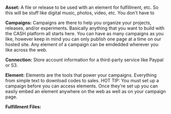 **Asset:** A file or release to be used with an element for fulfillment, etc. So this will be stuff like digital music, photos, video, etc. You don't have to 

**Campaigns:** Campaigns are there to help you organize your projects, releases, and/or experiments. Basically anything that you want to build with the CASH platform all starts here. You can have as many campaigns as you like, however keep in mind you can only publish one page at a time on our hosted site. Any element of a campaign can be emdedded wherever you like across the web. 

**Connection:** Store account information for a third-party service like Paypal or S3.

**Element:** Elements are the tools that power your campaigns. Everything from simple text to download codes to sales. HOT TIP: You must set up a campaign before you can access elements. Once they're set up you can easily embed an element anywhere on the web as well as on your campaign page. 

**Fulfillment Files:** 
